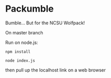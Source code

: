 # Packumble
Bumble... But for the NCSU Wolfpack!

On master branch

Run on node.js:

`npm install`

`node index.js`

then pull up the localhost link on a web browser
